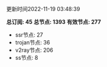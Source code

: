 更新时间2022-11-19 03:48:39

**总订阅: 45**
**总节点: 1393**
**有效节点: 277**
- ssr节点: 27
- trojan节点: 36
- v2ray节点: 206
- ss节点: 8
